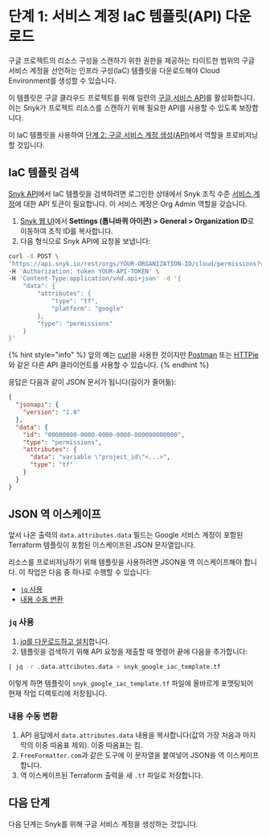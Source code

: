 # 단계 1: 서비스 계정 IaC 템플릿(API) 다운로드

구글 프로젝트의 리소스 구성을 스캔하기 위한 권한을 제공하는 타이트한 범위의 구글 서비스 계정을 선언하는 인프라 구성(IaC) 템플릿을 다운로드해야 Cloud Environment를 생성할 수 있습니다.

이 템플릿은 구글 클라우드 프로젝트를 위해 일련의 [구글 서비스 API](https://cloud.google.com/service-usage/docs/enabled-service)를 활성화합니다. 이는 Snyk가 프로젝트 리소스를 스캔하기 위해 필요한 API를 사용할 수 있도록 보장합니다.

이 IaC 템플릿을 사용하여 [단계 2: 구글 서비스 계정 생성(API)](step-2-create-the-google-service-account-api.md)에서 역할을 프로비저닝할 것입니다.

## IaC 템플릿 검색

[Snyk API](https://apidocs.snyk.io/?version=2022-12-21%7Ebeta#post-/orgs/-org\_id-/cloud/permissions)에서 IaC 템플릿을 검색하려면 로그인한 상태에서 Snyk 조직 수준 [서비스 계정](https://docs.snyk.io/features/user-and-group-management/structure-account-for-high-application-performance/service-accounts#set-up-a-service-account)에 대한 API 토큰이 필요합니다. 이 서비스 계정은 Org Admin 역할을 갖습니다.

1. [Snyk 웹 UI](https://app.snyk.io/)에서 **Settings (톱니바퀴 아이콘) > General > Organization ID**로 이동하여 조직 ID를 복사합니다.
2. 다음 형식으로 Snyk API에 요청을 보냅니다:

```bash
curl -X POST \
'https://api.snyk.io/rest/orgs/YOUR-ORGANIZATION-ID/cloud/permissions?version=2022-12-21~beta' \
-H 'Authorization: token YOUR-API-TOKEN' \
-H 'Content-Type:application/vnd.api+json' -d '{
    "data": {
        "attributes": {
            "type": "tf",
            "platform": "google"
        },
        "type": "permissions"
    }
}'
```

{% hint style="info" %}
앞의 예는 [curl](https://curl.se/)을 사용한 것이지만 [Postman](https://www.postman.com/) 또는 [HTTPie](https://httpie.io/)와 같은 다른 API 클라이언트를 사용할 수 있습니다.
{% endhint %}

응답은 다음과 같이 JSON 문서가 됩니다(길이가 줄어듦):

```json
{
  "jsonapi": {
    "version": "1.0"
  },
  "data": {
    "id": "00000000-0000-0000-0000-000000000000",
    "type": "permissions",
    "attributes": {
      "data": "variable \"project_id\"<...>",
      "type": "tf"
    }
  }
}
```

## JSON 역 이스케이프

앞서 나온 출력의 `data.attributes.data` 필드는 Google 서비스 계정이 포함된 Terraform 템플릿이 포함된 이스케이프된 JSON 문자열입니다.

리소스를 프로비저닝하기 위해 템플릿을 사용하려면 JSON을 역 이스케이프해야 합니다. 이 작업은 다음 중 하나로 수행할 수 있습니다:

* [`jq` 사용](step-1-download-service-account-iac-template-api.md#use-jq)
* [내용 수동 변환](step-1-download-service-account-iac-template-api.md#transform-the-content-manually)

### `jq` 사용

1. [jq를 다운로드하고 설치](https://stedolan.github.io/jq/download/)합니다.
2. 템플릿을 검색하기 위해 API 요청을 제출할 때 명령어 끝에 다음을 추가합니다:

```bash
| jq -r .data.attributes.data > snyk_google_iac_template.tf
```

이렇게 하면 템플릿이 `snyk_google_iac_template.tf` 파일에 올바르게 포맷팅되어 현재 작업 디렉토리에 저장됩니다.

### 내용 수동 변환

1. API 응답에서 `data.attributes.data` 내용을 복사합니다(값의 가장 처음과 마지막의 이중 따옴표 제외). 이중 따옴표는 킴.
2. `FreeFormatter.com`과 같은 도구에 이 문자열을 붙여넣어 JSON을 역 이스케이프합니다.
3. 역 이스케이프된 Terraform 출력을 새 `.tf` 파일로 저장합니다.

## 다음 단계

다음 단계는 Snyk를 위해 구글 서비스 계정을 생성하는 것입니다.
